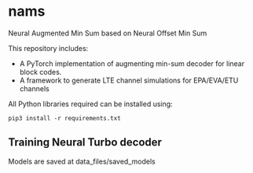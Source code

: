 # nams
Neural Augmented Min Sum based on Neural Offset Min Sum

This repository includes:
- A PyTorch implementation of augmenting min-sum decoder for linear block codes.
- A framework to generate LTE channel simulations for EPA/EVA/ETU channels

All Python libraries required can be installed using:
```
pip3 install -r requirements.txt
```

## Training Neural Turbo decoder

Models are saved at data_files/saved_models


